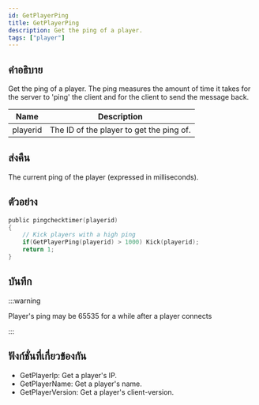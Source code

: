 ```yaml
---
id: GetPlayerPing
title: GetPlayerPing
description: Get the ping of a player.
tags: ["player"]
---
```


## คำอธิบาย

Get the ping of a player. The ping measures the amount of time it takes for the server to 'ping' the client and for the client to send the message back.

| Name     | Description                              |
| -------- | ---------------------------------------- |
| playerid | The ID of the player to get the ping of. |

## ส่งคืน

The current ping of the player (expressed in milliseconds).

## ตัวอย่าง

```c
public pingchecktimer(playerid)
{
    // Kick players with a high ping
    if(GetPlayerPing(playerid) > 1000) Kick(playerid);
    return 1;
}
```

## บันทึก

:::warning

Player's ping may be 65535 for a while after a player connects

:::

## ฟังก์ชั่นที่เกี่ยวข้องกัน

- GetPlayerIp: Get a player's IP.
- GetPlayerName: Get a player's name.
- GetPlayerVersion: Get a player's client-version.
